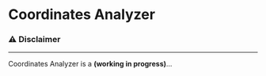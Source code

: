 # Coordinates Analyzer

### :warning: Disclaimer

---

Coordinates Analyzer is a **(working in progress)**...



